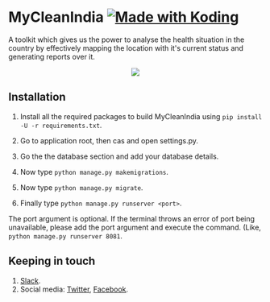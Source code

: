 # MyCleanIndia <a href="https://koding.com/"> <img src="https://koding-cdn.s3.amazonaws.com/badges/made-with-koding/v1/koding_badge_ReadmeLight.png" srcset="https://koding-cdn.s3.amazonaws.com/badges/made-with-koding/v1/koding_badge_ReadmeLight.png 1x, https://koding-cdn.s3.amazonaws.com/badges/made-with-koding/v1/koding_badge_ReadmeLight@2x.png 2x" alt="Made with Koding" /> </a>
A toolkit which gives us the power to analyse the health situation in the country by effectively mapping the location with it's current status and generating reports over it.

<p align="center">
    <img src="https://user-images.githubusercontent.com/11073943/34643589-acee1936-f34c-11e7-999f-77b8e2bf62c7.png">
</p>

## Installation

1. Install all the required packages to build MyCleanIndia using `pip install -U -r requirements.txt`.

2. Go to application root, then cas and open settings.py.

3. Go the the database section and add your database details.

4. Now type `python manage.py makemigrations`.

5. Now type `python manage.py migrate`.

6. Finally type `python manage.py runserver <port>`.

The port argument is optional. If the terminal throws an error of port  being unavailable, please add the port argument and execute the command. (Like,  `python manage.py runserver 8081`.

## Keeping in touch

1. [Slack](https://mycleanindia.slack.com).
2. Social media: [Twitter](https://twitter.com/mycleanindiaapp), [Facebook](https://www.facebook.com/mycleanindiaapp).
